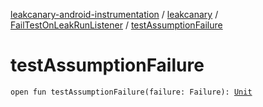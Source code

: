 [leakcanary-android-instrumentation](../../index.md) / [leakcanary](../index.md) / [FailTestOnLeakRunListener](index.md) / [testAssumptionFailure](./test-assumption-failure.md)

# testAssumptionFailure

`open fun testAssumptionFailure(failure: Failure): `[`Unit`](https://kotlinlang.org/api/latest/jvm/stdlib/kotlin/-unit/index.html)